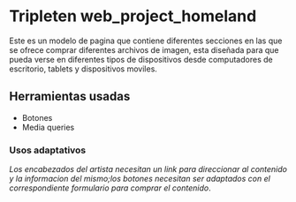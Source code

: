 # Tripleten web_project_homeland
<p>Este es un modelo de pagina que contiene diferentes secciones en las que se ofrece comprar diferentes archivos de imagen, esta diseñada para que pueda verse en diferentes tipos de dispositivos desde computadores de escritorio, tablets y dispositivos moviles.</p>

## Herramientas usadas
- Botones
- Media queries

### Usos adaptativos
*Los encabezados del artista necesitan un link para direccionar al contenido y la informacion del mismo;los botones necesitan ser adaptados con el correspondiente formulario para comprar el contenido*.
